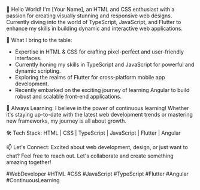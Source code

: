 👋 Hello World! I'm [Your Name], an HTML and CSS enthusiast with a passion for creating visually stunning and responsive web designs. Currently diving into the world of TypeScript, JavaScript, and Flutter to enhance my skills in building dynamic and interactive web applications.

🚀 What I bring to the table:
- Expertise in HTML & CSS for crafting pixel-perfect and user-friendly interfaces.
- Currently honing my skills in TypeScript and JavaScript for powerful and dynamic scripting.
- Exploring the realms of Flutter for cross-platform mobile app development.
- Recently embarked on the exciting journey of learning Angular to build robust and scalable front-end applications.

🌱 Always Learning:
I believe in the power of continuous learning! Whether it's staying up-to-date with the latest web development trends or mastering new frameworks, my journey is all about growth.

🛠️ Tech Stack:
HTML | CSS | TypeScript | JavaScript | Flutter | Angular

📫 Let's Connect:
Excited about web development, design, or just want to chat? Feel free to reach out. Let's collaborate and create something amazing together!

#WebDeveloper #HTML #CSS #JavaScript #TypeScript #Flutter #Angular #ContinuousLearning


<!---
Anandhup123/Anandhup123 is a ✨ special ✨ repository because its `README.md` (this file) appears on your GitHub profile.
You can click the Preview link to take a look at your changes.
--->
